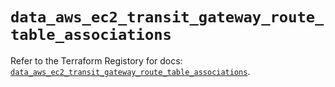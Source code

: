 # `data_aws_ec2_transit_gateway_route_table_associations`

Refer to the Terraform Registory for docs: [`data_aws_ec2_transit_gateway_route_table_associations`](https://registry.terraform.io/providers/hashicorp/aws/4.66.0/docs/data-sources/ec2_transit_gateway_route_table_associations).
